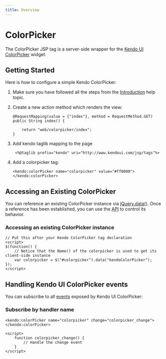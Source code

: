 ```yaml
---
title: Overview
---
```


# ColorPicker

The ColorPicker JSP tag is a server-side wrapper for the [Kendo UI ColorPicker](/api/web/colorpicker) widget.

## Getting Started

Here is how to configure a simple Kendo ColorPicker:

1.  Make sure you have followed all the steps from the [Introduction](/jsp/introduction) help topic.

2.  Create a new action method which renders the view:

        @RequestMapping(value = {"index"}, method = RequestMethod.GET)
        public String index() {

            return "web/colorpicker/index";
        }

3. Add kendo taglib mapping to the page

        <%@taglib prefix="kendo" uri="http://www.kendoui.com/jsp/tags"%>

4.  Add a colorpicker tag:

        <kendo:colorPicker name="colorpicker" value="#ff0000">
        </kendo:colorPicker>

## Accessing an Existing ColorPicker

You can reference an existing ColorPicker instance via [jQuery.data()](http://api.jquery.com/jQuery.data/).
Once a reference has been established, you can use the [API](/api/web/colorpicker#methods) to control its behavior.

### Accessing an existing ColorPicker instance

    // Put this after your Kendo ColorPicker tag declaration
    <script>
    $(function() {
        // Notice that the Name() of the colorpicker is used to get its client-side instance
        var colorpicker = $("#colorpicker").data("kendoColorPicker");
    });
    </script>

## Handling Kendo UI ColorPicker events

You can subscribe to all [events](/api/web/colorpicker#events) exposed by Kendo UI ColorPicker:

### Subscribe by handler name

    <kendo:colorPicker name="colorpicker" change="colorpicker_change"></kendo:colorPicker>

    <script>
        function colorpicker_change() {
            // Handle the change event
        }
    </script>
